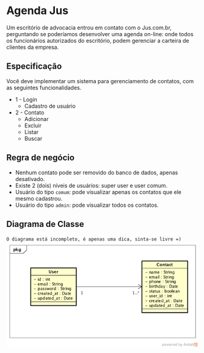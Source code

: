 # Agenda Jus
Um escritório de advocacia entrou em contato com o Jus.com.br, perguntando se poderíamos desenvolver uma agenda on-line: onde todos os funcionários autorizados do escritório, podem gerenciar a carteira de clientes da empresa.


## Especificação
Você deve implementar um sistema para gerenciamento de contatos, com as seguintes funcionalidades.
- 1 - Login 
  - Cadastro de usuário
- 2 - Contato 
  - Adicionar
  - Excluir
  - Listar
  - Buscar

## Regra de negócio
- Nenhum contato pode ser removido do banco de dados, apenas desativado.
- Existe 2 (dois) níveis de usuários: super user e user comum. 
- Usuário do tipo `comum`: pode visualizar apenas os contatos que ele mesmo cadastrou.
- Usuário do tipo `admin`: pode visualizar todos os contatos.

## Diagrama de Classe
`O diagrama está incompleto, é apenas uma dica, sinta-se livre =)`
![diagram](diagram.png)